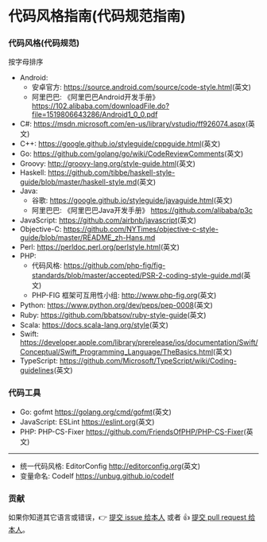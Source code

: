 # 代码风格指南(代码规范指南)

### 代码风格(代码规范)

按字母排序

- Android:
	* 安卓官方: <https://source.android.com/source/code-style.html>(英文)
	* 阿里巴巴: 《阿里巴巴Android开发手册》 <https://102.alibaba.com/downloadFile.do?file=1519806643286/Android1_0_0.pdf>
- C#: <https://msdn.microsoft.com/en-us/library/vstudio/ff926074.aspx>(英文)
- C++: <https://google.github.io/styleguide/cppguide.html>(英文)
- Go: <https://github.com/golang/go/wiki/CodeReviewComments>(英文)
- Groovy: <http://groovy-lang.org/style-guide.html>(英文)
- Haskell: <https://github.com/tibbe/haskell-style-guide/blob/master/haskell-style.md>(英文)
- Java:
	* 谷歌: <https://google.github.io/styleguide/javaguide.html>(英文)
	* 阿里巴巴: 《阿里巴巴Java开发手册》 <https://github.com/alibaba/p3c>
- JavaScript: <https://github.com/airbnb/javascript>(英文)
- Objective-C: <https://github.com/NYTimes/objective-c-style-guide/blob/master/README_zh-Hans.md>
- Perl: <https://perldoc.perl.org/perlstyle.html>(英文)
- PHP:
	* 代码风格: <https://github.com/php-fig/fig-standards/blob/master/accepted/PSR-2-coding-style-guide.md>(英文)
	* PHP-FIG 框架可互用性小组: <http://www.php-fig.org>(英文)
- Python: <https://www.python.org/dev/peps/pep-0008>(英文)
- Ruby: <https://github.com/bbatsov/ruby-style-guide>(英文)
- Scala: <https://docs.scala-lang.org/style>(英文)
- Swift: <https://developer.apple.com/library/prerelease/ios/documentation/Swift/Conceptual/Swift_Programming_Language/TheBasics.html>(英文)
- TypeScript: <https://github.com/Microsoft/TypeScript/wiki/Coding-guidelines>(英文)

### 代码工具

- Go: gofmt <https://golang.org/cmd/gofmt>(英文)
- JavaScript: ESLint <https://eslint.org>(英文)
- PHP: PHP-CS-Fixer <https://github.com/FriendsOfPHP/PHP-CS-Fixer>(英文)
---
- 统一代码风格: EditorConfig <http://editorconfig.org>(英文)
- 变量命名: Codelf <https://unbug.github.io/codelf>

### 贡献

如果你知道其它语言或错误，:point_right: [提交 issue 给本人](https://github.com/wuyumin/StyleGuide/issues) 或者 :thumbsup: [提交 pull request 给本人](https://github.com/wuyumin/StyleGuide/pulls)。
